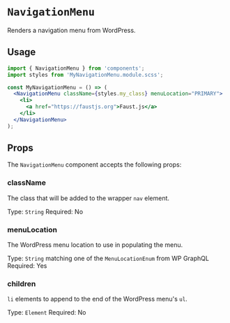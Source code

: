 # `NavigationMenu`

Renders a navigation menu from WordPress.

## Usage

```jsx
import { NavigationMenu } from 'components';
import styles from 'MyNavigationMenu.module.scss';

const MyNavigationMenu = () => (
  <NavigationMenu className={styles.my_class} menuLocation="PRIMARY">
    <li>
      <a href="https://faustjs.org">Faust.js</a>
    </li>
  </NavigationMenu>
);
```

## Props

The `NavigationMenu` component accepts the following props:

### className

The class that will be added to the wrapper `nav` element.

Type: `String`
Required: No

### menuLocation

The WordPress menu location to use in populating the menu.

Type: `String` matching one of the `MenuLocationEnum` from WP GraphQL
Required: Yes

### children

`li` elements to append to the end of the WordPress menu's `ul`.

Type: `Element`
Required: No
